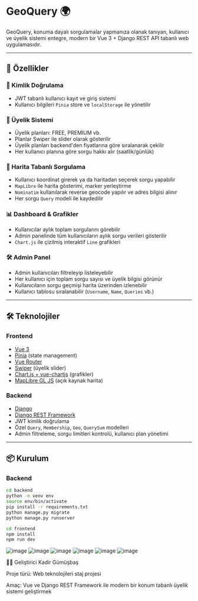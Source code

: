 # GeoQuery 🌍

GeoQuery, konuma dayalı sorgulamalar yapmanıza olanak tanıyan, kullanıcı ve üyelik sistemi entegre, modern bir Vue 3 + Django REST API tabanlı web uygulamasıdır.

---

## 🚀 Özellikler

### 🔐 Kimlik Doğrulama
- JWT tabanlı kullanıcı kayıt ve giriş sistemi
- Kullanıcı bilgileri `Pinia` store ve `localStorage` ile yönetilir

### 🧾 Üyelik Sistemi
- Üyelik planları: FREE, PREMIUM vb.
- Planlar Swiper ile slider olarak gösterilir
- Üyelik planları backend'den fiyatlarına göre sıralanarak çekilir
- Her kullanıcı planına göre sorgu hakkı alır (saatlik/günlük)

### 📍 Harita Tabanlı Sorgulama
- Kullanıcı koordinat girerek ya da haritadan seçerek sorgu yapabilir
- `MapLibre` ile harita gösterimi, marker yerleştirme
- `Nominatim` kullanılarak reverse geocode yapılır ve adres bilgisi alınır
- Her sorgu `Query` modeli ile kaydedilir

### 📊 Dashboard & Grafikler
- Kullanıcılar aylık toplam sorgularını görebilir
- Admin panelinde tüm kullanıcıların aylık sorgu verileri gösterilir
- `Chart.js` ile çizilmiş interaktif `Line` grafikleri

### 🛠️ Admin Panel
- Admin kullanıcıları filtreleyip listeleyebilir
- Her kullanıcı için toplam sorgu sayısı ve üyelik bilgisi görünür
- Kullanıcıların sorgu geçmişi harita üzerinden izlenebilir
- Kullanıcı tablosu sıralanabilir (`Username`, `Name`, `Queries` vb.)

---

## 🛠️ Teknolojiler

### Frontend
- [Vue 3](https://vuejs.org/)
- [Pinia](https://pinia.vuejs.org/) (state management)
- [Vue Router](https://router.vuejs.org/)
- [Swiper](https://swiperjs.com/) (üyelik slider)
- [Chart.js + vue-chartjs](https://vue-chartjs.org/) (grafikler)
- [MapLibre GL JS](https://maplibre.org/) (açık kaynak harita)

### Backend
- [Django](https://www.djangoproject.com/)
- [Django REST Framework](https://www.django-rest-framework.org/)
- JWT kimlik doğrulama
- Özel `Query`, `Membership`, `Geo`, `QuerySum` modelleri
- Admin filtreleme, sorgu limitleri kontrolü, kullanıcı plan yönetimi

---

## 📦 Kurulum

### Backend

```bash
cd backend
python -m venv env
source env/bin/activate
pip install -r requirements.txt
python manage.py migrate
python manage.py runserver

cd frontend
npm install
npm run dev
```
![image](https://github.com/user-attachments/assets/8e816f38-342a-4a2d-b8a8-14c38231478a)
![image](https://github.com/user-attachments/assets/b8e56a7e-1b51-4459-b4ff-754176031d63)
![image](https://github.com/user-attachments/assets/b337eb61-d168-443e-8eb9-2289d0be7147)
![image](https://github.com/user-attachments/assets/11ca5f94-b8ca-44c1-b76f-b5bbcf014104)
![image](https://github.com/user-attachments/assets/7a29e051-1253-411c-a979-08043f2cfec8)
![image](https://github.com/user-attachments/assets/37292127-e6c4-4c84-b27b-f5077fd7e77d)



🧑‍💻 Geliştirici
Kadir Gümüşbaş

Proje türü: Web teknolojileri staj projesi

Amaç: Vue ve Django REST Framework ile modern bir konum tabanlı üyelik sistemi geliştirmek
